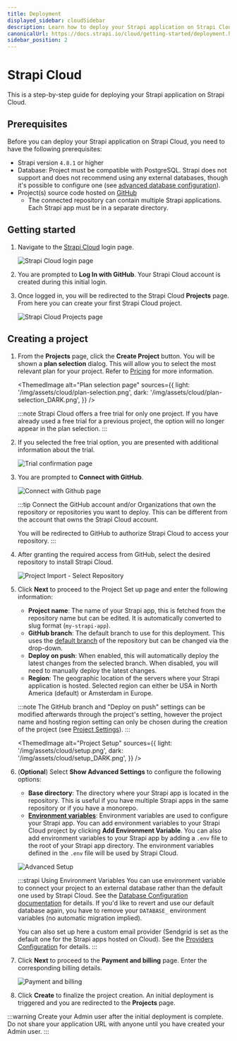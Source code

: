 ```yaml
---
title: Deployment
displayed_sidebar: cloudSidebar
description: Learn how to deploy your Strapi application on Strapi Cloud.
canonicalUrl: https://docs.strapi.io/cloud/getting-started/deployment.html
sidebar_position: 2
---
```


# Strapi Cloud

This is a step-by-step guide for deploying your Strapi application on Strapi Cloud.

## Prerequisites

Before you can deploy your Strapi application on Strapi Cloud, you need to have the following prerequisites:

* Strapi version `4.8.1` or higher
*  Database: Project must be compatible with PostgreSQL. Strapi does not support and does not recommend using any external databases, though it's possible to configure one (see [advanced database configuration](/cloud/advanced/database)).
* Project(s) source code hosted on [GitHub](https://github.com)
    * The connected repository can contain multiple Strapi applications. Each Strapi app must be in a separate directory.

## Getting started

1. Navigate to the [Strapi Cloud](https://cloud.strapi.io) login page.

    ![Strapi Cloud login page](/img/assets/cloud/login.png)

2. You are prompted to **Log In with GitHub**. Your Strapi Cloud account is created during this initial login.

3. Once logged in, you will be redirected to the Strapi Cloud **Projects** page. From here you can create your first Strapi Cloud project.

    ![Strapi Cloud Projects page](/img/assets/cloud/projects_empty.png)

## Creating a project

1. From the **Projects** page, click the **Create Project** button.
    You will be shown a **plan selection** dialog.
    This will allow you to select the most relevant plan for your project. Refer to [Pricing](https://strapi.io/pricing-cloud) for more information.

    <ThemedImage
    alt="Plan selection page"
    sources={{
        light: '/img/assets/cloud/plan-selection.png',
        dark: '/img/assets/cloud/plan-selection_DARK.png',
    }}
    />

    :::note
    Strapi Cloud offers a free trial for only one project.
    If you have already used a free trial for a previous project, the option will no longer appear in the plan selection.
    :::

2. If you selected the free trial option, you are presented with additional information about the trial.

    ![Trial confirmation page](/img/assets/cloud/trial-confirmation.png)

3. You are prompted to **Connect with GitHub**.

    ![Connect with Github page](/img/assets/cloud/connect-with-github.png)

    :::tip
    Connect the GitHub account and/or Organizations that own the repository or repositories you want to deploy. This can be different from the account that owns the Strapi Cloud account.

    You will be redirected to GitHub to authorize Strapi Cloud to access your repository.
    :::

4. After granting the required access from GitHub, select the desired repository to install Strapi Cloud.

    ![Project Import - Select Repository](/img/assets/cloud/import.png)

5. Click **Next** to proceed to the Project Set up page and enter the following information:
    * **Project name**: The name of your Strapi app, this is fetched from the repository name but can be edited. It is automatically converted to slug format (`my-strapi-app`).
    * **GitHub branch**: The default branch to use for this deployment. This uses the [default branch](https://docs.github.com/en/repositories/configuring-branches-and-merges-in-your-repository/managing-branches-in-your-repository/changing-the-default-branch) of the repository but can be changed via the drop-down.
    * **Deploy on push**: When enabled, this will automatically deploy the latest changes from the selected branch. When disabled, you will need to manually deploy the latest changes.
    * **Region**: The geographic location of the servers where your Strapi application is hosted. Selected region can either be USA in North America (default) or Amsterdam in Europe.

    :::note
    The GitHub branch and "Deploy on push" settings can be modified afterwards through the project's setting, however the project name and hosting region setting can only be chosen during the creation of the project (see [Project Settings](/cloud/projects/settings)).
    :::

    <ThemedImage
    alt="Project Setup"
    sources={{
        light: '/img/assets/cloud/setup.png',
        dark: '/img/assets/cloud/setup_DARK.png',
    }}
    />

6. (**Optional**) Select **Show Advanced Settings** to configure the following options:
    * **Base directory**: The directory where your Strapi app is located in the repository. This is useful if you have multiple Strapi apps in the same repository or if you have a monorepo.
    * [**Environment variables**](/dev-docs/configurations/environment/): Environment variables are used to configure your Strapi app. You can add environment variables to your Strapi Cloud project by clicking **Add Environment Variable**. You can also add environment variables to your Strapi app by adding a `.env` file to the root of your Strapi app directory. The environment variables defined in the `.env` file will be used by Strapi Cloud.

    ![Advanced Setup](/img/assets/cloud/advanced.png)

    :::strapi Using Environment Variables
    You can use environment variable to connect your project to an external database rather than the default one used by Strapi Cloud. See the [Database Configuration documentation](/dev-docs/configurations/database#environment-variables-in-database-configurations) for details. If you'd like to revert and use our default database again, you have to remove your `DATABASE_` environment variables (no automatic migration implied).
    
    You can also set up here a custom email provider (Sendgrid is set as the default one for the Strapi apps hosted on Cloud). See the [Providers Configuration](/dev-docs/providers#configuring-providers) for details.
    :::

7. Click **Next** to proceed to the **Payment and billing** page. Enter the corresponding billing details.

    ![Payment and billing](/img/assets/cloud/billing-info.png)

8. Click **Create** to finalize the project creation. An initial deployment is triggered and you are redirected to the **Projects** page.

:::warning
Create your Admin user after the initial deployment is complete. Do not share your application URL with anyone until you have created your Admin user.
:::

